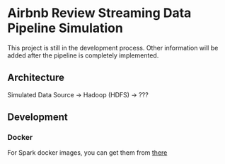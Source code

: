 # Airbnb Review Streaming Data Pipeline Simulation

This project is still in the development process. Other information will be added after the pipeline is completely implemented.

## Architecture

Simulated Data Source -> Hadoop (HDFS) -> ???

## Development

### Docker

For Spark docker images, you can get them from [there](https://github.com/lazykern/docker-spark)
